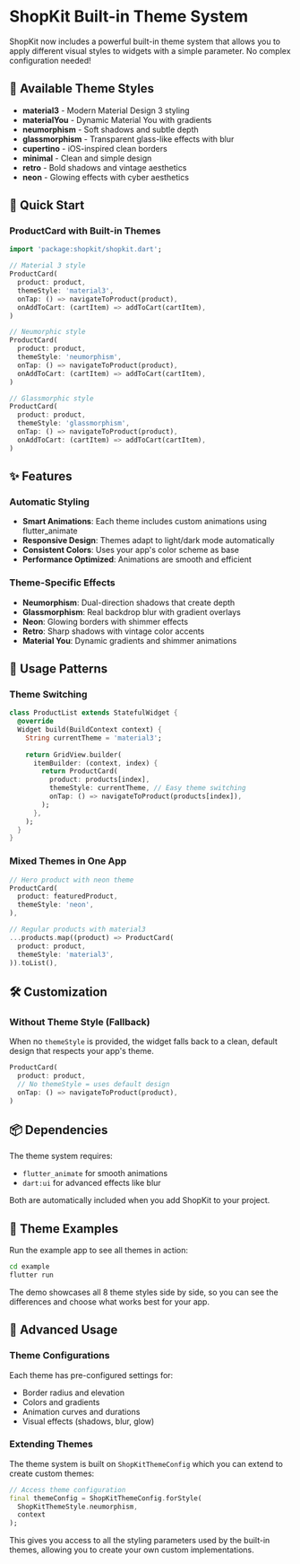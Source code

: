 # ShopKit Built-in Theme System

ShopKit now includes a powerful built-in theme system that allows you to apply different visual styles to widgets with a simple parameter. No complex configuration needed!

## 🎨 Available Theme Styles

- **material3** - Modern Material Design 3 styling
- **materialYou** - Dynamic Material You with gradients
- **neumorphism** - Soft shadows and subtle depth
- **glassmorphism** - Transparent glass-like effects with blur
- **cupertino** - iOS-inspired clean borders
- **minimal** - Clean and simple design
- **retro** - Bold shadows and vintage aesthetics
- **neon** - Glowing effects with cyber aesthetics

## 🚀 Quick Start

### ProductCard with Built-in Themes

```dart
import 'package:shopkit/shopkit.dart';

// Material 3 style
ProductCard(
  product: product,
  themeStyle: 'material3',
  onTap: () => navigateToProduct(product),
  onAddToCart: (cartItem) => addToCart(cartItem),
)

// Neumorphic style
ProductCard(
  product: product,
  themeStyle: 'neumorphism',
  onTap: () => navigateToProduct(product),
  onAddToCart: (cartItem) => addToCart(cartItem),
)

// Glassmorphic style
ProductCard(
  product: product,
  themeStyle: 'glassmorphism',
  onTap: () => navigateToProduct(product),
  onAddToCart: (cartItem) => addToCart(cartItem),
)
```

## ✨ Features

### Automatic Styling

- **Smart Animations**: Each theme includes custom animations using flutter_animate
- **Responsive Design**: Themes adapt to light/dark mode automatically  
- **Consistent Colors**: Uses your app's color scheme as base
- **Performance Optimized**: Animations are smooth and efficient

### Theme-Specific Effects

- **Neumorphism**: Dual-direction shadows that create depth
- **Glassmorphism**: Real backdrop blur with gradient overlays
- **Neon**: Glowing borders with shimmer effects
- **Retro**: Sharp shadows with vintage color accents
- **Material You**: Dynamic gradients and shimmer animations

## 🎯 Usage Patterns

### Theme Switching

```dart
class ProductList extends StatefulWidget {
  @override
  Widget build(BuildContext context) {
    String currentTheme = 'material3';
    
    return GridView.builder(
      itemBuilder: (context, index) {
        return ProductCard(
          product: products[index],
          themeStyle: currentTheme, // Easy theme switching
          onTap: () => navigateToProduct(products[index]),
        );
      },
    );
  }
}
```

### Mixed Themes in One App

```dart
// Hero product with neon theme
ProductCard(
  product: featuredProduct,
  themeStyle: 'neon',
),

// Regular products with material3
...products.map((product) => ProductCard(
  product: product,
  themeStyle: 'material3',
)).toList(),
```

## 🛠 Customization

### Without Theme Style (Fallback)

When no `themeStyle` is provided, the widget falls back to a clean, default design that respects your app's theme.

```dart
ProductCard(
  product: product,
  // No themeStyle = uses default design
  onTap: () => navigateToProduct(product),
)
```

## 📦 Dependencies

The theme system requires:

- `flutter_animate` for smooth animations
- `dart:ui` for advanced effects like blur

Both are automatically included when you add ShopKit to your project.

## 🎨 Theme Examples

Run the example app to see all themes in action:

```bash
cd example
flutter run
```

The demo showcases all 8 theme styles side by side, so you can see the differences and choose what works best for your app.

## 🔧 Advanced Usage

### Theme Configurations

Each theme has pre-configured settings for:

- Border radius and elevation
- Colors and gradients  
- Animation curves and durations
- Visual effects (shadows, blur, glow)

### Extending Themes

The theme system is built on `ShopKitThemeConfig` which you can extend to create custom themes:

```dart
// Access theme configuration
final themeConfig = ShopKitThemeConfig.forStyle(
  ShopKitThemeStyle.neumorphism, 
  context
);
```

This gives you access to all the styling parameters used by the built-in themes, allowing you to create your own custom implementations.
